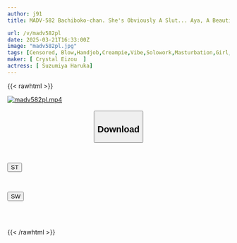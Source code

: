 ```yaml
---
author: j91
title: MADV-582 Bachiboko-chan. She's Obviously A Slut... Aya, A Beautiful Girl With A Great Face And A Super Sensitive Squirting Orgasm. "Let's Go To The Hotel And Have Sex Quickly." This Sexy Girl With A Cute Voice And Swaying Ass Seduces Men And Is Fucked Until She's Exhausted! Aya Konami

url: /v/madv582pl
date: 2025-03-21T16:33:00Z
image: "madv582pl.jpg"
tags: [Censored, Blow,Handjob,Creampie,Vibe,Solowork,Masturbation,Girl,Mini Skirt,Cunnilingus,Cowgirl,Facials,Finger Fuck,Squirting,Cum,Slut,Breasts,Urination,Butt,Loose Socks,Knee Socks,Huge Cock,Kiss,Bitch,Back	]
maker: [ Crystal Eizou  ]
actress: [ Suzumiya Haruka]
---
```



{{< rawhtml >}}

<div class="video" data-videoid="7b04WmYKdyCo3g">
    <a href="javascript:;">
        <img src="/v/madv582pl/madv582pl.jpg" width="WIDTH" height="HEIGHT" alt="madv582pl.mp4" loading="lazy">
    </a>
</div>

<script type="text/javascript" src="https://j91.asia/asset/on-demand-st.js"></script>

<br>
  <link rel="stylesheet" href="https://j91.asia/asset/bs5.css">
  
  <center>
  <button class="btn btn-primary" type="button" data-bs-toggle="collapse" data-bs-target=".multi-collapse" aria-expanded="false" aria-controls="multiCollapseExample1 multiCollapseExample2"><h2>Download</h2></button></center>
</p>
<div class="row">
  <div class="col">
    <div class="collapse multi-collapse" id="multiCollapseExample1">
      <div class="card card-body">
	      	      <br>
<div class="buttons">  
<p><a href="/v/madv582pl/st.html" target="_blank"><button class="btn-hover color-3"><i class="fa fa-download"></i> ST</button></a></p></div>
    </div>
  </div>
</div>
  <div class="col">
    <div class="collapse multi-collapse" id="multiCollapseExample2">
      <div class="card card-body">
	      <br>
<div class="buttons">
<p><a href="/v/madv582pl/sw.html" target="_blank"><button class="btn-hover color-2"><i class="fa fa-download"></i> SW</button></a></p></div>
<br><br>
      </div>
    </div>
  </div>
</div>

{{< /rawhtml >}}